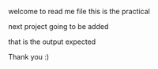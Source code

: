 welcome to read me file
this is the practical

next project going to be added

that is the output expected

Thank you :)



